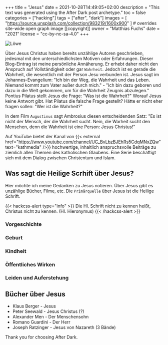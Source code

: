 +++
title = "Jesus"
date = 2021-10-28T14:49:05+02:00
description = "This text was generated using the After Dark post archetype."
toc = false
categories = ["hacking"]
tags = ["after", "dark"]
images = [
  "https://source.unsplash.com/collection/983219/1600x900"
] # overrides site-wide open graph image
[[copyright]]
  owner = "Matthias Fuchs"
  date = "2021"
  license = "cc-by-nc-sa-4.0"
+++

![Löwe](/christ_ikone.jpg)

Über Jesus Christus haben bereits unzählige Autoren geschrieben, jedesmal mit den unterschiedlichsten Motiven oder Erfahrungen. Dieser Blog-Eintrag ist meine persönliche Annäherung. Er erhebt daher nicht den Anspruch auf Vollständigkeit oder gar `Wahrheit`. Jedoch ist es gerade die Wahrheit, die wesentlich mit der Person Jesu verbunden ist. Jesus sagt im Johannes-Evangelium: "Ich bin der Weg, die Wahrheit und das Leben. Niemand kommt zum Vater außer durch mich." - "Ich bin dazu geboren und dazu in die Welt gekommen, um für die Wahrheit Zeugnis abzulegen." Pontius Pilatus stellt Jesus die Frage: "Was ist die Wahrheit?" Worauf Jesus keine Antwort gibt. Hat Pilatus die falsche Frage gestellt? Hätte er nicht eher fragen sollen: "Wer ist die Wahrheit?" 

In dem Film `Augustinus` sagt Ambrosius diesen entscheidenden Satz: "Es ist nicht der Mensch, der die Wahrheit sucht. Nein, die Warheit sucht den Menschen, denn die Wahrheit ist eine Person: Jesus Christus!"

Auf YouTube bietet der Kanal von {{< external href="https://www.youtube.com/channel/UC_BvLbzBJEhRs5CdqMNxZQw" text="kathmedia" />}} hochwertige, inhaltlich anspruchsvolle Beiträge zu ziemlich allen Themen des katholischen Glaubens. Eine Serie beschäftigt sich mit dem Dialog zwischen Christentum und Islam. 

## Was sagt die Heilige Scrhift über Jesus?
Hier möchte ich meine Gedanken zu Jesus notieren. Über Jesus gibt es unzählige Bücher, Filme, etc. Die `Primärquelle` über Jesus ist die Heilige Schrift. 

{{< hackcss-alert type="info" >}}
Die Hl. Schrift nicht zu kennen heißt, Christus nicht zu kennen. (Hl. Hieronymus)
{{< /hackcss-alert >}}

### Vorgeschichte

### Geburt

### Kindheit

### Öffentliches Wirken

### Leiden und Auferstehung

## Bücher über Jesus
 - Klaus Berger - Jesus
 - Peter  Seewald - Jesus Christus (?)
 - Alexander Men - Der Menschensohn
 - Romano Guardini - Der Herr
 - Joseph Ratzinger - Jesus von Nazareth (3 Bände)


Thank you for choosing After Dark.
